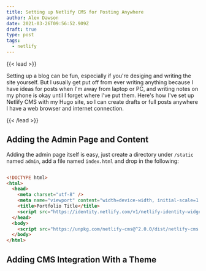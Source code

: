 ```yaml
---
title: Setting up Netlify CMS for Posting Anywhere
author: Alex Dawson
date: 2021-03-26T09:56:52.909Z
draft: true
type: post
tags:
  - netlify
---
```

{{< lead >}}

Setting up a blog can be fun, especially if you're desiging and writing the site yourself. But I usually get put off from ever writing anything because I have ideas for posts when I'm away from laptop or PC, and writing notes on my phone is okay until I forget where I've put them. Here's how I've set up Netlify CMS with my Hugo site, so I can create drafts or full posts anywhere I have a web browser and internet connection.

{{< /lead >}}

## Adding the Admin Page and Content

Adding the admin page itself is easy, just create a directory under `/static` named `admin`, add a file named `index.html` and drop in the following:

```html

<!DOCTYPE html>
<html>
  <head>
    <meta charset="utf-8" />
    <meta name="viewport" content="width=device-width, initial-scale=1.0" />
    <title>Portfolio Title</title>
    <script src="https://identity.netlify.com/v1/netlify-identity-widget.js"></script>
  </head>
  <body>
    <script src="https://unpkg.com/netlify-cms@^2.0.0/dist/netlify-cms.js"></script>
  </body>
</html>

```



## Adding CMS Integration With a Theme

